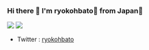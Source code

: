 ### Hi there 👋 I'm ryokohbato🐤 from Japan🎌

<img src="https://github-readme-stats.vercel.app/api?username=ryokohbato">
<img src="https://github-readme-stats.vercel.app/api/top-langs/?username=ryokohbato">

- Twitter : [ryokohbato](https://twitter.com/ryokohbato)

<!--
**ryokohbato/ryokohbato** is a ✨ _special_ ✨ repository because its `README.md` (this file) appears on your GitHub profile.

Here are some ideas to get you started:

- 🔭 I’m currently working on ...
- 🌱 I’m currently learning ...
- 👯 I’m looking to collaborate on ...
- 🤔 I’m looking for help with ...
- 💬 Ask me about ...
- 📫 How to reach me: ...
- 😄 Pronouns: ...
- ⚡ Fun fact: ...
-->
